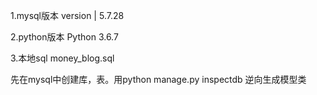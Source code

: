 1.mysql版本
version       | 5.7.28

2.python版本
Python 3.6.7

3.本地sql
money_blog.sql

先在mysql中创建库，表。用python manage.py inspectdb 逆向生成模型类　